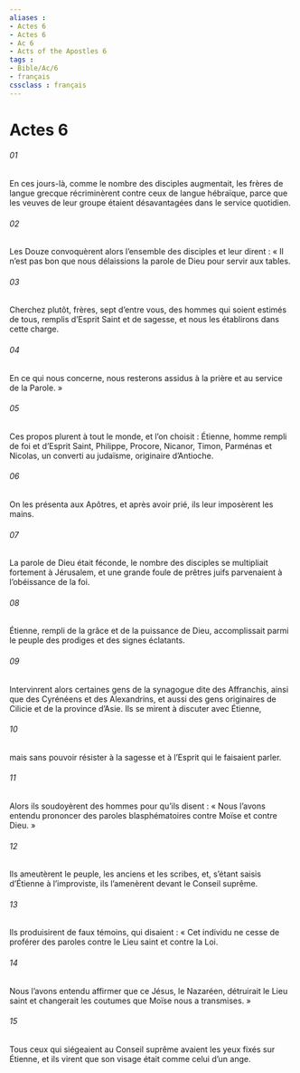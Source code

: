 ```yaml
---
aliases : 
- Actes 6
- Actes 6
- Ac 6
- Acts of the Apostles 6
tags : 
- Bible/Ac/6
- français
cssclass : français
---
```


# Actes 6

###### 01
En ces jours-là, comme le nombre des disciples augmentait, les frères de langue grecque récriminèrent contre ceux de langue hébraïque, parce que les veuves de leur groupe étaient désavantagées dans le service quotidien.
###### 02
Les Douze convoquèrent alors l’ensemble des disciples et leur dirent : « Il n’est pas bon que nous délaissions la parole de Dieu pour servir aux tables.
###### 03
Cherchez plutôt, frères, sept d’entre vous, des hommes qui soient estimés de tous, remplis d’Esprit Saint et de sagesse, et nous les établirons dans cette charge.
###### 04
En ce qui nous concerne, nous resterons assidus à la prière et au service de la Parole. »
###### 05
Ces propos plurent à tout le monde, et l’on choisit : Étienne, homme rempli de foi et d’Esprit Saint, Philippe, Procore, Nicanor, Timon, Parménas et Nicolas, un converti au judaïsme, originaire d’Antioche.
###### 06
On les présenta aux Apôtres, et après avoir prié, ils leur imposèrent les mains.
###### 07
La parole de Dieu était féconde, le nombre des disciples se multipliait fortement à Jérusalem, et une grande foule de prêtres juifs parvenaient à l’obéissance de la foi.
###### 08
Étienne, rempli de la grâce et de la puissance de Dieu, accomplissait parmi le peuple des prodiges et des signes éclatants.
###### 09
Intervinrent alors certaines gens de la synagogue dite des Affranchis, ainsi que des Cyrénéens et des Alexandrins, et aussi des gens originaires de Cilicie et de la province d’Asie. Ils se mirent à discuter avec Étienne,
###### 10
mais sans pouvoir résister à la sagesse et à l’Esprit qui le faisaient parler.
###### 11
Alors ils soudoyèrent des hommes pour qu’ils disent : « Nous l’avons entendu prononcer des paroles blasphématoires contre Moïse et contre Dieu. »
###### 12
Ils ameutèrent le peuple, les anciens et les scribes, et, s’étant saisis d’Étienne à l’improviste, ils l’amenèrent devant le Conseil suprême.
###### 13
Ils produisirent de faux témoins, qui disaient : « Cet individu ne cesse de proférer des paroles contre le Lieu saint et contre la Loi.
###### 14
Nous l’avons entendu affirmer que ce Jésus, le Nazaréen, détruirait le Lieu saint et changerait les coutumes que Moïse nous a transmises. »
###### 15
Tous ceux qui siégeaient au Conseil suprême avaient les yeux fixés sur Étienne, et ils virent que son visage était comme celui d’un ange.
